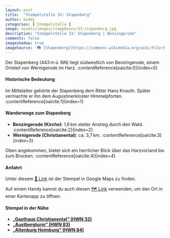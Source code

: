```yaml
---
layout: post
title:  "Stempelstelle 33: Stapenberg"
author: buddy
categories: [ Stempelstelle ]
image: assets/images/stampboxes/33-stapenberg.jpg
description: "Stempelstelle 33: Stapenberg | Benzingerode"
comments: false
imageshadow: true
imageSource: '📷 [Stapenberg](https://commons.wikimedia.org/wiki/File:Stapenberg.JPG) von <a href="//commons.wikimedia.org/wiki/User:B.Thomas95" title="User:B.Thomas95">Thomas Binder</a> unter Lizenz [CC BY-SA 4.0](https://creativecommons.org/licenses/by-sa/4.0)'
---
```


Der Stapenberg (443 m ü. NN) liegt südwestlich von Benzingerode, einem Ortsteil von Wernigerode im Harz. :contentReference[oaicite:0]{index=0}

#### Historische Bedeutung

Im Mittelalter gehörte der Stapenberg dem Ritter Hans Knauth. Später vermachte er ihn dem Augustinerkloster Himmelpforten. :contentReference[oaicite:1]{index=1}

#### Wanderwege zum Stapenberg

- **Benzingerode (Kirche)**: 1,6 km steiler Anstieg durch den Wald. :contentReference[oaicite:2]{index=2}
- **Wernigerode (Christianental)**: ca. 3,7 km. :contentReference[oaicite:3]{index=3}

Oben angekommen, bietet sich ein herrlicher Blick über das Harzvorland bis zum Brocken. :contentReference[oaicite:4]{index=4}

#### Anfahrt

Unter diesem [📍 Link](https://www.google.com/maps/dir/?api=1&origin=&destination=51.82613%2C%2010.84825) ist der Stempel in Google Maps zu finden.

<div class="android-only">
  Auf einem Handy kannst du auch diesen 
  <a href="geo:51.82613,10.84825">🗺️ Link</a> 
  verwenden, um den Ort in einer Kartenapp zu öffnen.
  <p></p>
</div>

#### Stempel in der Nähe

- [**„Gasthaus Christianental“ (HWN 32)**](/stempelstelle-32-gasthaus-christianental)
- [**„Austbergturm“ (HWN 83)**](/stempelstelle-83-austbergturm)
- [**„Altenburg Heimburg“ (HWN 84)**](/stempelstelle-84-altenburg-heimburg)
